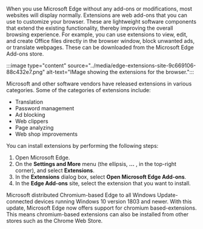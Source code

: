 When you use Microsoft Edge without any add-ons or modifications, most websites will display normally. Extensions are web add-ons that you can use to customize your browser. These are lightweight software components that extend the existing functionality, thereby improving the overall browsing experience. For example, you can use extensions to view, edit, and create Office files directly in the browser window, block unwanted ads, or translate webpages. These can be downloaded from the Microsoft Edge Add-ons store.

:::image type="content" source="../media/edge-extensions-site-9c669106-88c432e7.png" alt-text="IMage showing the extensions for the browser.":::


Microsoft and other software vendors have released extensions in various categories. Some of the categories of extensions include:

 -  Translation
 -  Password management
 -  Ad blocking
 -  Web clippers
 -  Page analyzing
 -  Web shop improvements

You can install extensions by performing the following steps:

1.  Open Microsoft Edge.
2.  On the **Settings and More** menu (the ellipsis, **...** , in the top-right corner), and select **Extensions**.
3.  In the **Extensions** dialog box, select **Open Microsoft Edge Add-ons**.
4.  In the **Edge Add-ons** site, select the extension that you want to install.

Microsoft distributed Chromium-based Edge to all Windows Update-connected devices running Windows 10 version 1803 and newer. With this update, Microsoft Edge now offers support for chromium based-extensions. This means chromium-based extensions can also be installed from other stores such as the Chrome Web Store.
